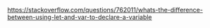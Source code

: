 https://stackoverflow.com/questions/762011/whats-the-difference-between-using-let-and-var-to-declare-a-variable

